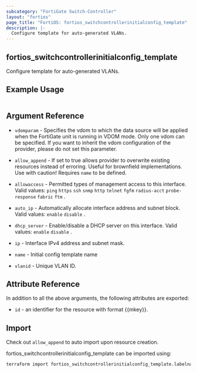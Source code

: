 ```yaml
---
subcategory: "FortiGate Switch-Controller"
layout: "fortios"
page_title: "FortiOS: fortios_switchcontrollerinitialconfig_template"
description: |-
  Configure template for auto-generated VLANs.
---
```


## fortios_switchcontrollerinitialconfig_template
Configure template for auto-generated VLANs.

## Example Usage

```hcl

```

## Argument Reference
* `vdomparam` - Specifies the vdom to which the data source will be applied when the FortiGate unit is running in VDOM mode. Only one vdom can be specified. If you want to inherit the vdom configuration of the provider, please do not set this parameter.
* `allow_append` - If set to true allows provider to overwrite existing resources instead of erroring. Useful for brownfield implementations. Use with caution! Requires `name` to be defined.

* `allowaccess` - Permitted types of management access to this interface. Valid values: `ping` `https` `ssh` `snmp` `http` `telnet` `fgfm` `radius-acct` `probe-response` `fabric` `ftm` .
* `auto_ip` - Automatically allocate interface address and subnet block. Valid values: `enable` `disable` .
* `dhcp_server` - Enable/disable a DHCP server on this interface. Valid values: `enable` `disable` .
* `ip` - Interface IPv4 address and subnet mask.
* `name` - Initial config template name
* `vlanid` - Unique VLAN ID.

## Attribute Reference

In addition to all the above arguments, the following attributes are exported:
* `id` - an identifier for the resource with format {{mkey}}.

## Import

Check out `allow_append` to auto import upon resource creation.

fortios_switchcontrollerinitialconfig_template can be imported using:
```sh
terraform import fortios_switchcontrollerinitialconfig_template.labelname {{mkey}}
```
